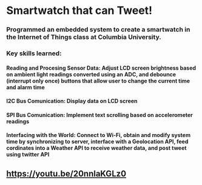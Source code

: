 # Smartwatch that can Tweet!

### Programmed an embedded system to create a smartwatch in the Internet of Things class at Columbia University.

### Key skills learned:
#### Reading and Procesing Sensor Data: Adjust LCD screen brightness based on ambient light readings converted using an ADC, and debounce (interrupt only once) buttons that allow user to change the current time and alarm time
#### I2C Bus Comunication: Display data on LCD screen
#### SPI Bus Comunication: Implement text scrolling based on accelerometer readings
#### Interfacing with the World: Connect to Wi-Fi, obtain and modify system time by synchronizing to server, interface with a Geolocation API, feed cordinates into a Weather API to receive weather data, and post tweet using twitter API

## https://youtu.be/20nnlaKGLz0
